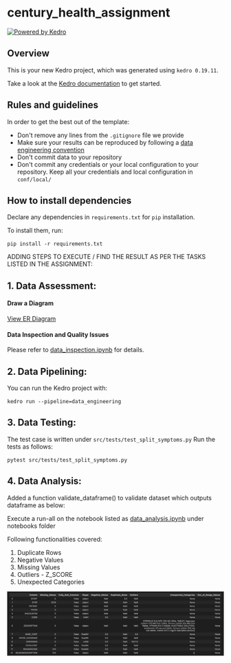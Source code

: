 # century_health_assignment

[![Powered by Kedro](https://img.shields.io/badge/powered_by-kedro-ffc900?logo=kedro)](https://kedro.org)

## Overview

This is your new Kedro project, which was generated using `kedro 0.19.11`.

Take a look at the [Kedro documentation](https://docs.kedro.org) to get started.

## Rules and guidelines

In order to get the best out of the template:

* Don't remove any lines from the `.gitignore` file we provide
* Make sure your results can be reproduced by following a [data engineering convention](https://docs.kedro.org/en/stable/faq/faq.html#what-is-data-engineering-convention)
* Don't commit data to your repository
* Don't commit any credentials or your local configuration to your repository. Keep all your credentials and local configuration in `conf/local/`

## How to install dependencies

Declare any dependencies in `requirements.txt` for `pip` installation.

To install them, run:

```
pip install -r requirements.txt
```

ADDING STEPS TO EXECUTE / FIND THE RESULT AS PER THE TASKS LISTED IN THE ASSIGNMENT:


## 1. Data Assessment:
#### Draw a Diagram  
[View ER Diagram](https://github.com/richasri92/century_health_assignment/blob/main/century-health-assignment/ER-diagram.pdf)


#### Data Inspection and Quality Issues  
Please refer to [data_inspection.ipynb](notebooks/data_inspection.ipynb) for details.



## 2. Data Pipelining:

You can run the Kedro project with:

```
kedro run --pipeline=data_engineering
```


## 3. Data Testing: 

The test case is written under `src/tests/test_split_symptoms.py` Run the tests as follows:

```
pytest src/tests/test_split_symptoms.py
```

## 4. Data Analysis:

Added a function validate_dataframe() to validate dataset which outputs dataframe as below:

Execute a run-all on the notebook listed as [data_analysis.ipynb](https://github.com/richasri92/century_health_assignment/blob/main/notebooks/data_analysis.ipynb) under notebooks folder

Following functionalities covered:
1. Duplicate Rows
2. Negative Values
3. Missing Values
4. Outliers - Z_SCORE
5. Unexpected Categories

![Description of Image](https://github.com/richasri92/century_health_assignment/blob/main/century-health-assignment/data_validation_output_example.png)



